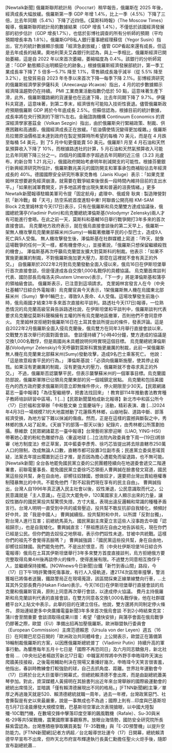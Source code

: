 [Newtalk新聞] 俄羅斯聯邦統計局（Росстат）稍早報告，俄羅斯在 2025 年後，經濟成長大幅放緩。俄羅斯第一季 GDP 年增 1.4%，比上一季（4.5%）下降了三倍，比去年同期（5.4%）下降了近四倍。《莫斯科時報》（The Moscow Times）報導，俄羅斯聯邦統計局的數據結果（GDP 增長 1.4%），不僅低於該國經濟發展部的初步估計（GDP 增長1.7%），也低於彭博社調查的所有分析師的預期（平均預期增長率為 1.8%）。俄羅斯GPB私人銀行董事總經理蘇信（Yegor Susin）指出，官方的統計數據顯示俄國「經濟急劇放緩」：儘管 GDP看起來還有成長，但這是去年成長的結果。奧地利萊夫艾森銀行則認為，與上一季相比，俄羅斯經濟已開始萎縮，這是自 2022 年以來首次萎縮，萎縮幅度為 0.4%。該銀行的分析師寫道：「GDP 動態顯示出明顯惡化的跡象。」根據俄羅斯經濟發展部統計，第一季工業成長率下降了 5 倍多—5.7% 降至 1.1%，零售額成長幾乎減半（從 5.5% 降至 3.2%），批發貿易自 2023 年冬季以來首次下降—每季下降 2.1%。彭博經濟研究的俄羅斯經濟學家伊薩科夫（Александр Исаков）指出，4 月的初步數據顯示經濟降溫趨勢仍在持續。 PMI 工業商業活動指數仍低於 50 點，這意味著生產下滑，此外，俄羅斯鐵路網的貨運量也在迅速下降，比去年同期下降了 9.7%。伊薩科夫寫道，這意味著，到第二季末，經濟很有可能陷入技術性衰退。儘管俄羅斯政府預期俄羅斯 GDP 將於今年底成長 2.5%。但蘇信認為，根據目前的統計數據，成長率將在央行預測的下限1%左右。金融諮詢機構 Continuum Economics 的資深經濟學家塞茲金（Volkan Sezgin）指出，由於俄羅斯央行緊縮政策、制裁、供應困難和高通膨，俄國經濟成長正在放緩。「低油價使情況變得更加複雜。」俄羅斯烏拉爾原油價格並未達到政府在製定預算時所希望的每桶 70 美元，而是在 4 月跌至每桶 54 美元，到 了5 月中旬更僅能賣 50 美元。俄羅斯1 月至 4 月石油和天然氣預算收入下降了 10%，而根據路透社的計算，5 月石油和天然氣預算收入可能比去年同期下降三分之一。四個月的國庫赤字超過去年同期的近三倍（3.23 兆盧布，約新台幣 1.21 兆元），俄國政府開始考慮明年削減開支的可能性。根據芬蘭銀行新興經濟研究所估計，俄羅斯數兆美元的國防開支和軍事承包商補貼佔去年經濟成長的 40%。德國國際安全研究所專家克魯格（Janis Kluge）表示：「如果克里姆林宮想要避免經濟崩潰，就需要在戰爭結束後很長一段時間內維持目前的支出水平。」「如果削減軍費開支，許多地區將會出現失業和普遍的沮喪情緒。」更多Newtalk新聞報導駐韓美軍司令提「固定航母」處理中、俄威脅 耿爽 : 製造陣營對抗「新冷戰」韓「天弓」防空系統首度進駐中東! 阿聯酋公開亮相 KM-SAM Block 2克里姆林宮今天(17日)表示，只有在俄羅斯和烏克蘭雙方達成協議後，俄國總統蒲亭(Vladimir Putin)和烏克蘭總統澤倫斯基(Volodymyr Zelensky)兩人才有可能進行會晤。在此之前一天，莫斯科和基輔16日舉行戰爭開打3年多來的首次直接會談。 烏克蘭地方政府表示，就在俄烏直接會談後的第二天早上，俄羅斯一架無人機攻擊烏克蘭東部蘇米州(Sumy)一輛載著撤離平民的小型巴士，造成9人死亡與5人受傷。 無人機攻擊發生後，澤倫斯基在社群媒體上寫道：「昨天，就像這場戰爭的任何一天一樣，都有機會停火」，並接著說，「俄羅斯只想保留繼續殺戮的機會」。 澤倫斯基再次呼籲烏克蘭盟友擴大對莫斯科的制裁。他表示：「如果不實施更嚴厲的制裁，不對俄羅斯施加更大壓力，那麼在這裡就不會有真正的外交。」 自俄羅斯於2022年2月對烏克蘭發動全面入侵以來，俄烏16日在伊斯坦堡舉行首次直接會談，但是僅達成各自交換1,000名戰俘的具體協議。 烏克蘭首席談判代表、國防部長烏梅洛夫(Rustem Umerov)表示，「下一步」將是澤倫斯基和蒲亭的領袖級會談。 俄羅斯表示，已注意到這項請求。 克里姆林宮發言人在今（中央社基輔17日綜合外電報導）烏克蘭官員今天表示，1架俄羅斯無人機在烏國東北部蘇米州（Sumy）擊中1輛巴士，導致9人喪命、4人受傷。這場攻擊發生前幾小時，俄烏兩國才結束3年多來首次直接和平談判。路透社今天(17日)報導，一位熟悉情況的烏克蘭高級官員告訴路透社說，在伊斯坦堡和平談判中，俄羅斯談判代表要求烏克蘭從莫斯科聲稱擁有主權的所有烏克蘭地區撤軍，否則他們不會同意停火。 克里姆林宮拒絕對俄羅斯16日在土耳其會談所提出的條件，發表評論。這是自2022年2月俄羅斯全面入侵烏克蘭後，俄烏雙方在同年3月舉行直接會談以來，交戰雙方首次舉行的面對面會談。 會談僅持續了1小時40分鐘，雙方達成的協議是交換1,000名戰俘，但是兩國尚未具體說明何時實現這個目標。 烏克蘭總統澤倫斯基(Volodymyr Zelenskiy)今天呼籲對莫斯科實施更嚴厲的制裁，此前一架俄羅斯無人機在烏克蘭東北部蘇米州(Sumy)發動攻擊，造成9名巴士乘客死亡。 他說：「這是故意殺害平民的行為。」 澤倫斯基說：「必須向俄羅斯施壓，使其停止殺戮。如果沒有更嚴厲的制裁，沒有更強大的壓力，俄羅斯就不會尋求真正的外交。」 不過，俄羅斯否認襲擊平民，但表示襲擊蘇米州的一個軍事目標。烏克蘭國防部說，俄羅斯軍隊已佔領烏克蘭東部的另一個城鎮定居點。 烏克蘭和包括美國在內的西方政府要求俄羅斯同意立即無條件停火，停火期限至少30天。【民眾網諸葛志一臺中報導】「為往聖繼絕學，把書法找回來」！教育部114年推動書法教育種子教師培訓研習中區場，1 […]【民眾新聞葉柏成新北報導】新北市中和區公所今〈17〉日於福和宮舉辦「中和藝文樂 立蛋慶端午」活動，精彩表演、趣 […]2024年4月3日一場規模7.1的大地震撼動了花蓮縣秀林鄉，山崩地裂、道路中斷、部落經濟受損，為地方留下難以抹滅的傷痕。然而，正是在這樣的震撼與斷裂之中，秀林鄉的族人站了起來。《天崩下的部落—那天以後》紀錄片，由秀林鄉公所策劃拍攝。蔡維歆【民眾網諸葛志一臺中報導】台灣藝術家廖迎晰（LIAO, YING-HSI）帶著她心愛的粉紅色雕塑作品〈重返地球 […]立法院內政委員會下周一(19日)將排審《地方制度法》修正草案，其中藍委李彥秀、徐巧芯皆提出將去除直轄市250萬人口的限制，改成無論人口數，直轄市都可設置3位副市長；民進黨立委吳思瑤質疑，法案去年提出擱置到近日才推，是否因為擔心遭罷免而留退路，也不無可能。[Newtalk新聞] 全台各地罷免國民黨立委的公民團體陸續向在地選委會遞交二階連署書，前聯電董事長、罷免國民黨立委徐巧芯領銜人曹興誠在臉書發文寫道，國民黨這些投共幫，身在自由地，卻嚮往奴隸國，想做奴才，還要把台灣出賣給極權專制殘暴無比的中共。不罷免他們「對不起我們現在享有的民主自由」。 曹興誠指出，台灣人自1996年真正邁入民主社會以後，奴性漸退，公民意識取而代之。公民意識就是「主人意識」。在這次大罷免中，120萬國家主人顯示出來的力量，讓奴性猶存的國民黨投共幫驚慌失措，方寸大亂，表現出違反邏輯和常識的種種矛盾言行。台灣人明明一直受到中共的威脅壓迫，投共幫不敢反抗卻自我矮化，頻頻討好中共，說「我是中國人」 曹興誠續指，投共幫附和中共，以所謂「反對台獨」，對台灣人進行互害；前總統馬英九、國民黨副主席夏立言這些人沒事跑去中國「認祖歸宗」，也是自我矮化。曹興誠直言：「祭祖應該在自由之地告訴祖先，現在你們已經是公民。但你們跑去奴役之地祭祖，表示你們奴性未退，甘被中共統戰。這樣你們的祖先不會覺得丟臉嗎？」 曹興誠強調：「國民黨這些投共幫，身在自由地，卻嚮往奴隸國。我們罷免他們，不是出於恨意，而（中央社伊斯坦堡16日綜合外電報導）俄烏在土耳其伊斯坦堡舉行3年多來雙方首度直接談判，烏方拒絕俄方要完整取得烏東4州後再談停火的條件，使得進展有限。不過雙方同意相互換俘千人，並繼續保持接觸。[NOWnews今日新聞]台鐵「新竹到香山間」路段，今（17）日下午1時許驚傳死傷事故，有行人入侵軌道，遭2174次區間車撞擊，警消獲報已將傷者送醫，鐵路警局正在現場蒐證，該區間採東正線單線雙向行車，...土耳其外交部長費丹(Hakan Fidan)表示，今天(16日)在伊斯坦堡舉行直接會談的烏克蘭和俄羅斯官員，原則上同意再次舉行會談，以達成停火協議。 費丹主持俄羅斯和烏克蘭談判代表的直接會談，在雙方同意各交換1,000名戰俘後，他在社群媒體平台X上貼文中表示，此舉的目的在建立信任。他說，雙方還將共同制定停火條件。 原始連結更多中央廣播電臺新聞3年多來首次俄烏會談 不到2小時結束克宮：蒲川會至關重要 會談須取得成果川普：希望「儘快安排」與蒲亭會面在俄烏戰爭仍膠著之際，歐盟（EU）準備出招再加壓俄羅斯。歐洲聯盟執行委員會（European Commission）主席范德賴恩（Ursula von der Leyen）週五（16日）在阿爾巴尼亞召開的「歐洲政治共同體峰會」上公開表示，歐盟正在籌備第18輪制裁俄羅斯的方案，以因應俄羅斯總統普丁（Vladimir Putin）持續升高的軍事行動。為響應每年五月十七日是「國際不再恐同日」及六月同志驕傲月，新北社會局 ...（中央社記者楊啟芳新北17日電）中職富邦悍將中外野手申皓瑋昨天演出爬牆美技接殺，之後電視輔助判決在現場又重播好幾次，申皓瑋今天笑言很害羞，他指出，春訓時教練會打較強勁的球，自己去抓角度、距離。世界壯年運動會今（17）日將於台北大巨蛋舉行開幕式，但總統賴清德不會出席，而是由副總統蕭美琴參加。對此，資深媒體人黃揚明在其臉書列出近年來台灣舉辦的國際級運動會的總統出席情況，並暗諷「僅有賴清德展現出不同的格局。」[FTNN新聞網]主筆／單厚之再過幾天就是520、賴清德總統就職一周年，過去一年裡，台灣政黨惡鬥、社會撕裂是有史以來最嚴重，說是一事無成也不為過；國際上則有...印度與巴基斯坦在5月7日凌晨爆發大規模空戰，巴基斯坦空軍此次表現搶眼，以中國大陸製殲-10C戰鬥機，在數場交鋒中擊落印度空軍的飆風戰機（Rafale）、Su-30與米格-29等共5架戰機，震驚國際軍事觀察界。放眼台海情勢，國防安全研究院所長蘇紫雲認為，台灣應積極爭取購買美製「F-35戰機」與「E-2D預警機」以提升空防能力。[FTNN新聞網]記者方炳超／台北報導世壯運今（17）日開幕，總統賴清德早早宣布不出席，但昨天北市府宣布輝達執行長黃仁勳擔任聖火火炬手後，隨即宣布副總統蕭...